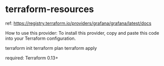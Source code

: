 # terraform-resources

ref:  https://registry.terraform.io/providers/grafana/grafana/latest/docs

How to use this provider: 
To install this provider, copy and paste this code into your Terraform configuration. 

terraform init 
terraform plan 
terraform apply 

required: 
Terraform 0.13+

